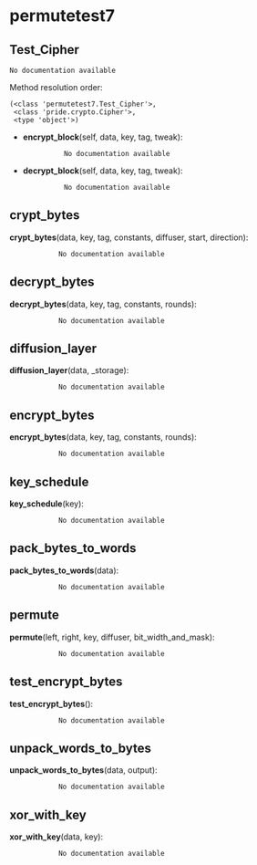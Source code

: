 permutetest7
==============



Test_Cipher
--------------

	No documentation available


Method resolution order: 

	(<class 'permutetest7.Test_Cipher'>,
	 <class 'pride.crypto.Cipher'>,
	 <type 'object'>)

- **encrypt_block**(self, data, key, tag, tweak):

				No documentation available


- **decrypt_block**(self, data, key, tag, tweak):

				No documentation available


crypt_bytes
--------------

**crypt_bytes**(data, key, tag, constants, diffuser, start, direction):

				No documentation available


decrypt_bytes
--------------

**decrypt_bytes**(data, key, tag, constants, rounds):

				No documentation available


diffusion_layer
--------------

**diffusion_layer**(data, _storage):

				No documentation available


encrypt_bytes
--------------

**encrypt_bytes**(data, key, tag, constants, rounds):

				No documentation available


key_schedule
--------------

**key_schedule**(key):

				No documentation available


pack_bytes_to_words
--------------

**pack_bytes_to_words**(data):

				No documentation available


permute
--------------

**permute**(left, right, key, diffuser, bit_width_and_mask):

				No documentation available


test_encrypt_bytes
--------------

**test_encrypt_bytes**():

				No documentation available


unpack_words_to_bytes
--------------

**unpack_words_to_bytes**(data, output):

				No documentation available


xor_with_key
--------------

**xor_with_key**(data, key):

				No documentation available
